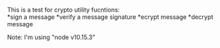 This is a test for crypto utility fucntions: <br>
*sign a message
*verify a message signature
*ecrypt message
*decrypt message

Note: I'm using "node v10.15.3"
